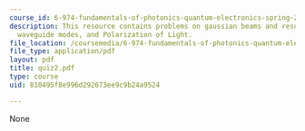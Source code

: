 ```yaml
---
course_id: 6-974-fundamentals-of-photonics-quantum-electronics-spring-2006
description: This resource contains problems on gaussian beams and resonators, coupled
  waveguide modes, and Polarization of Light.
file_location: /coursemedia/6-974-fundamentals-of-photonics-quantum-electronics-spring-2006/810495f8e996d292673ee9c9b24a9524_quiz2.pdf
file_type: application/pdf
layout: pdf
title: quiz2.pdf
type: course
uid: 810495f8e996d292673ee9c9b24a9524

---
```

None